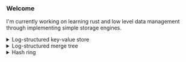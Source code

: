 ### Welcome

I'm currently working on learning rust and low level data management through implementing simple storage engines.

<details>
<summary>Log-structured key-value store</summary>
https://github.com/bfors/lskv/

Based on bitcask, designed for high throughput and crash resilience.

All commands are written to a log file in the order they are received, and an in-memory index maps keys to the corresponding file locations where the values are found. Log files are append only, and periodically get compacted to drop stale data.
  
![lskv](https://github.com/bfors/lskv/blob/main/diagram.svg)
</details>

<details>
<summary>Log-structured merge tree</summary>
https://github.com/bfors/lsmt/

TODO

</details>

<details>
<summary>Hash ring</summary>

Implementation of consistent hashing

todo

</details>

<!--
**bfors/bfors** is a ✨ _special_ ✨ repository because its `README.md` (this file) appears on your GitHub profile.

Here are some ideas to get you started:

- 🔭 I’m currently working on ...
- 🌱 I’m currently learning ...
- 👯 I’m looking to collaborate on ...
- 🤔 I’m looking for help with ...
- 💬 Ask me about ...
- 📫 How to reach me: ...
- 😄 Pronouns: ...
- ⚡ Fun fact: ...
-->
